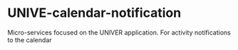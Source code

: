 # UNIVE-calendar-notification
Micro-services focused on the UNIVER application. For activity notifications to the calendar
